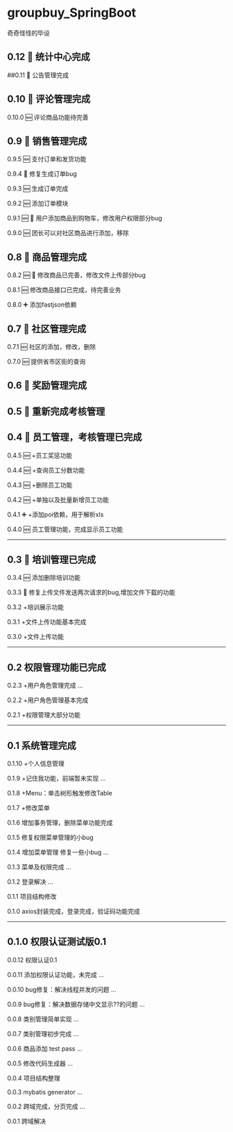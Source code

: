# groupbuy_SpringBoot
奇奇怪怪的毕设

## 0.12 :tada:  统计中心完成

##0.11 :tada:  公告管理完成

## 0.10 :tada:  评论管理完成

0.10.0 :new:  评论商品功能待完善

## 0.9 :tada:  销售管理完成

0.9.5 :new:  支付订单和发货功能

0.9.4 :bug:  修复生成订单bug

0.9.3 :new:  生成订单完成

0.9.2 :new: ​​ 添加订单模块

0.9.1 :new: :bug: 用户添加商品到购物车，修改用户权限部分bug

0.9.0 :new:  团长可以对社区商品进行添加，移除

##  0.8 :tada:  商品管理完成

0.8.2 :new: :bug: 修改商品已完善，修改文件上传部分bug

0.8.1 :new: 修改商品接口已完成，待完善业务

0.8.0 :heavy_plus_sign: 添加fastjson依赖

## 0.7 :tada: 社区管理完成

0.7.1 :new: 社区的添加，修改，删除

0.7.0 :new: 提供省市区街的查询

## 0.6 :tada: 奖励管理完成



## 0.5 :tada: 重新完成考核管理



## 0.4 :tada:  员工管理，考核管理已完成

0.4.5 🆕  +员工奖惩功能

0.4.4 :new:  +查询员工分数功能

0.4.3 :new:  +删除员工功能

0.4.2 :new:  +单独以及批量新增员工功能

0.4.1 :heavy_plus_sign:  +添加poi依赖，用于解析xls

0.4.0 :new:  员工管理功能，完成显示员工功能

---

## 0.3 &#x1F389; 培训管理已完成

0.3.4 &#x1F195; 添加删除培训功能

0.3.3 &#x1F41B; 修复上传文件发送两次请求的bug,增加文件下载的功能

0.3.2 +培训展示功能

0.3.1 +文件上传功能基本完成

0.3.0 +文件上传功能

---

## 0.2 权限管理功能已完成


0.2.3 +用户角色管理完成 …

0.2.2 +用户角色管理基本完成

0.2.1 +权限管理大部分功能

---

## 0.1 系统管理完成

0.1.10 +个人信息管理

0.1.9 +记住我功能，前端暂未实现 …

0.1.8 +Menu：单击树形触发修改Table

0.1.7 +修改菜单

0.1.6 增加事务管理，删除菜单功能完成

0.1.5 修复权限菜单管理的小bug

0.1.4 增加菜单管理 修复一些小bug …

0.1.3 菜单及权限完成 …

0.1.2 登录解决 …

0.1.1 项目结构修改

0.1.0 axios封装完成，登录完成，验证码功能完成

---

## 0.1.0 权限认证测试版0.1

0.0.12 权限认证0.1

0.0.11 添加权限认证功能，未完成 …


0.0.10 bug修复：解决线程并发的问题 …

0.0.9 bug修复：解决数据存储中文显示??的问题 …

0.0.8 类别管理简单实现 …


0.0.7 类别管理初步完成 …

0.0.6 商品添加 test pass …


0.0.5 修改代码生成器 …

0.0.4 项目结构整理

0.0.3 mybatis generator  …

0.0.2 跨域完成，分页完成 …

0.0.1 跨域解决